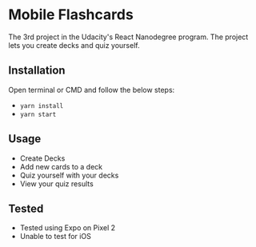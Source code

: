 # Mobile Flashcards
The 3rd project in the Udacity's React Nanodegree program. The project lets you create decks and quiz yourself.

## Installation
Open terminal or CMD and follow the below steps:
* `yarn install`
* `yarn start`

## Usage
* Create Decks
* Add new cards to a deck
* Quiz yourself with your decks
* View your quiz results

## Tested
* Tested using Expo on Pixel 2
* Unable to test for iOS
